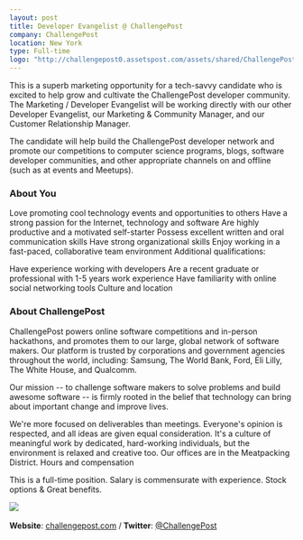 ```yaml
---
layout: post
title: Developer Evangelist @ ChallengePost
company: ChallengePost
location: New York
type: Full-time
logo: "http://challengepost0.assetspost.com/assets/shared/ChallengePost_logo-b1d8468b99e10af0c79d389beff042d8.png"
---
```


This is a superb marketing opportunity for a tech-savvy candidate who is
excited to help grow and cultivate the ChallengePost developer community. The
Marketing / Developer Evangelist will be working directly with our other
Developer Evangelist, our Marketing & Community Manager, and our Customer
Relationship Manager.

The candidate will help build the ChallengePost developer network and promote
our competitions to computer science programs, blogs, software developer
communities, and other appropriate channels on and offline (such as at events
and Meetups).

### About You

Love promoting cool technology events and opportunities to others
Have a strong passion for the Internet, technology and software
Are highly productive and a motivated self-starter
Possess excellent written and oral communication skills
Have strong organizational skills
Enjoy working in a fast-paced, collaborative team environment
Additional qualifications:

Have experience working with developers
Are a recent graduate or professional with 1-5 years work experience
Have familiarity with online social networking tools
Culture and location

### About ChallengePost

ChallengePost powers online software competitions and in-person hackathons,
and promotes them to our large, global network of software makers. Our
platform is trusted by corporations and government agencies throughout the
world, including: Samsung, The World Bank, Ford, Eli Lilly, The White House,
and Qualcomm.

Our mission -- to challenge software makers to solve problems and build
awesome software -- is firmly rooted in the belief that technology can bring
about important change and improve lives.

We're more focused on deliverables than meetings. Everyone's opinion is
respected, and all ideas are given equal consideration. It's a culture of
meaningful work by dedicated, hard-working individuals, but the environment
is relaxed and creative too. Our offices are in the Meatpacking District.
Hours and compensation

This is a full-time position.  Salary is commensurate with experience.
Stock options & Great benefits.

<p class="center">
  <img src="{{ page.logo }}" /><br />
  <br />
  <strong>Website</strong>: <a href="http://challengepost.com">challengepost.com</a> / <strong>Twitter</strong>: <a href="http://twitter.com/challengepost">@ChallengePost</a>
</p>
